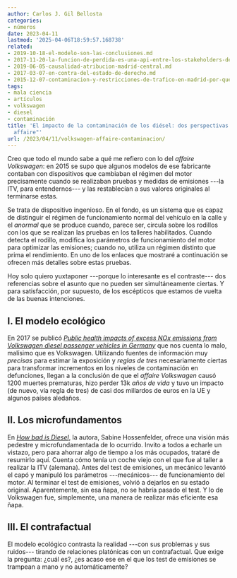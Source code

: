 ```yaml
---
author: Carlos J. Gil Bellosta
categories:
- números
date: 2023-04-11
lastmod: '2025-04-06T18:59:57.168738'
related:
- 2019-10-18-el-modelo-son-las-conclusiones.md
- 2017-11-20-la-funcion-de-perdida-es-una-api-entre-los-stakeholders-de-un-analisis-estadistico.md
- 2019-06-05-causalidad-atribucion-madrid-central.md
- 2017-03-07-en-contra-del-estado-de-derecho.md
- 2015-12-07-contaminacion-y-restricciones-de-trafico-en-madrid-por-que-no-se-puede-ni-prevenir-ni-estimar.md
tags:
- mala ciencia
- artículos
- volkswagen
- diesel
- contaminación
title: 'El impacto de la contaminación de los diésel: dos perspectivas sobre el "Volkswagen
  affaire"'
url: /2023/04/11/volkswagen-affaire-contaminacion/
---
```


Creo que todo el mundo sabe a qué me refiero con lo del _affaire Volkswagen_: en 2015 se supo que algunos modelos de ese fabricante contaban con dispositivos que cambiaban el régimen del motor precisamente cuando se realizaban pruebas y medidas de emisiones ---la ITV, para entendernos--- y las restablecían a sus valores originales al terminarse estas.

Se trata de dispositivo ingenioso. En el fondo, es un sistema que es capaz de distinguir el régimen de funcionamiento normal del vehículo en la calle y el _anormal_ que se produce cuando, parece ser, circula sobre los rodillos con los que se realizan las pruebas en los talleres habilitados. Cuando detecta el rodillo, modifica los parámetros de funcionamiento del motor para optimizar las emisiones; cuando no, utiliza un régimen distinto que prima el rendimiento. En uno de los enlaces que mostraré a continuación se ofrecen más detalles sobre estas pruebas.

Hoy solo quiero yuxtaponer ---porque lo interesante es el contraste--- dos referencias sobre el asunto que no pueden ser simultáneamente ciertas. Y para satisfacción, por supuesto, de los escépticos que estamos de vuelta de las buenas intenciones.

## I. El modelo ecológico

En 2017 se publicó
[_Public health impacts of excess NOx emissions from Volkswagen diesel passenger vehicles in Germany_](https://iopscience.iop.org/article/10.1088/1748-9326/aa5987/meta)
que nos cuenta lo malo, malísimo que es Volkswagen. Utilizando fuentes de información muy _precisas_ para estimar la exposición y _reglas de tres_ necesariamente ciertas para transformar incrementos en los niveles de contaminación en defunciones, llegan a la conclusión de que el _affaire Volkswagen_ causó 1200 muertes prematuras, hizo perder 13k _años de vida_ y tuvo un impacto (de nuevo, vía regla de tres) de casi dos millardos de euros en la UE y algunos países aledaños.

## II. Los microfundamentos

En
[_How bad is Diesel_](https://www.youtube.com/watch?v=apbS205t53w),
la autora, Sabine Hossenfelder, ofrece una visión más pedestre y microfundamentada de lo ocurrido. Invito a todos a echarle un vistazo, pero para ahorrar algo de tiempo a los más ocupados, trataré de resumirlo aquí. Cuenta cómo tenía un coche viejo con el que fue al taller a realizar la ITV (alemana). Antes del test de emisiones, un mecánico levantó el capó y manipuló los parámetros ---mecánicos--- de funcionamiento del motor. Al terminar el test de emisiones, volvió a dejarlos en su estado original. Aparentemente, sin esa ñapa, no se habría pasado el test. Y lo de Volkswagen fue, simplemente, una manera de realizar más eficiente esa ñapa.

## III. El contrafactual

El modelo ecológico contrasta la realidad ---con sus problemas y sus ruidos--- tirando de relaciones platónicas con un contrafactual. Que exige la pregunta: ¿cuál es?, ¿es acaso ese en el que los test de emisiones se trampean a mano y no automáticamente?
